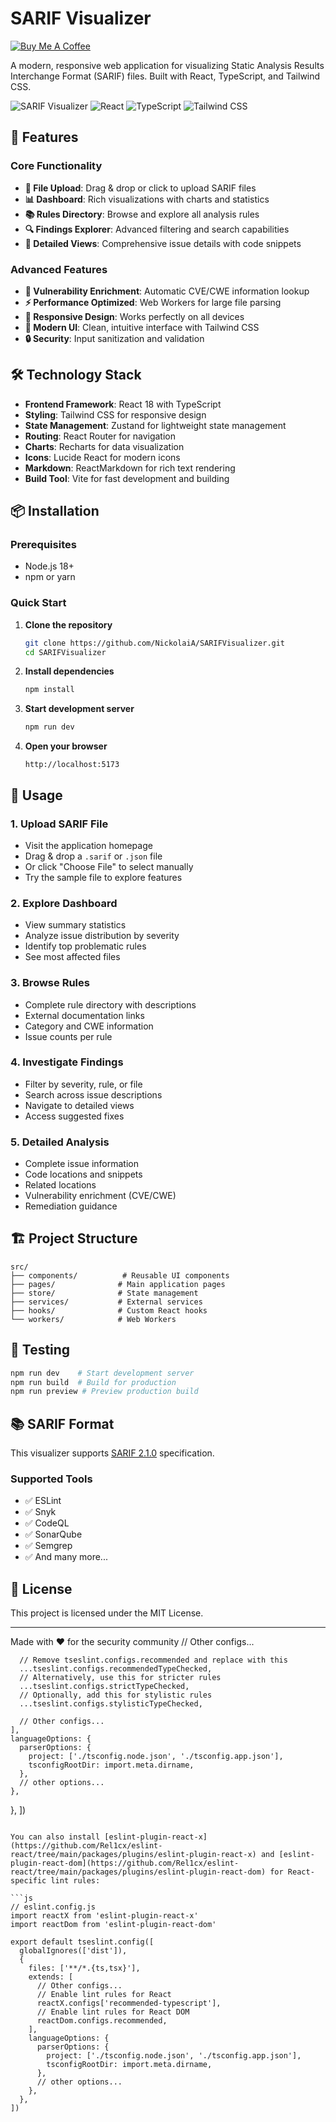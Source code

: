 # SARIF Visualizer

[![Buy Me A Coffee](https://img.shields.io/badge/Buy%20Me%20A%20Coffee-support-yellow.svg?style=flat&logo=buy-me-a-coffee)](https://buymeacoffee.com/nick_a)

A modern, responsive web application for visualizing Static Analysis Results Interchange Format (SARIF) files. Built with React, TypeScript, and Tailwind CSS.

![SARIF Visualizer](https://img.shields.io/badge/SARIF-2.1.0-blue)
![React](https://img.shields.io/badge/React-18+-blue)
![TypeScript](https://img.shields.io/badge/TypeScript-5+-blue)
![Tailwind CSS](https://img.shields.io/badge/Tailwind-3+-blue)

## 🚀 Features

### Core Functionality
- **📁 File Upload**: Drag & drop or click to upload SARIF files
- **📊 Dashboard**: Rich visualizations with charts and statistics
- **📚 Rules Directory**: Browse and explore all analysis rules
- **🔍 Findings Explorer**: Advanced filtering and search capabilities
- **📄 Detailed Views**: Comprehensive issue details with code snippets

### Advanced Features
- **🔗 Vulnerability Enrichment**: Automatic CVE/CWE information lookup
- **⚡ Performance Optimized**: Web Workers for large file parsing
- **📱 Responsive Design**: Works perfectly on all devices
- **🎨 Modern UI**: Clean, intuitive interface with Tailwind CSS
- **🔒 Security**: Input sanitization and validation

## 🛠️ Technology Stack

- **Frontend Framework**: React 18 with TypeScript
- **Styling**: Tailwind CSS for responsive design
- **State Management**: Zustand for lightweight state management
- **Routing**: React Router for navigation
- **Charts**: Recharts for data visualization
- **Icons**: Lucide React for modern icons
- **Markdown**: ReactMarkdown for rich text rendering
- **Build Tool**: Vite for fast development and building

## 📦 Installation

### Prerequisites
- Node.js 18+ 
- npm or yarn

### Quick Start

1. **Clone the repository**
   ```bash
   git clone https://github.com/NickolaiA/SARIFVisualizer.git
   cd SARIFVisualizer
   ```

2. **Install dependencies**
   ```bash
   npm install
   ```

3. **Start development server**
   ```bash
   npm run dev
   ```

4. **Open your browser**
   ```
   http://localhost:5173
   ```

## 📖 Usage

### 1. Upload SARIF File
- Visit the application homepage
- Drag & drop a `.sarif` or `.json` file
- Or click "Choose File" to select manually
- Try the sample file to explore features

### 2. Explore Dashboard
- View summary statistics
- Analyze issue distribution by severity
- Identify top problematic rules
- See most affected files

### 3. Browse Rules
- Complete rule directory with descriptions
- External documentation links
- Category and CWE information
- Issue counts per rule

### 4. Investigate Findings
- Filter by severity, rule, or file
- Search across issue descriptions
- Navigate to detailed views
- Access suggested fixes

### 5. Detailed Analysis
- Complete issue information
- Code locations and snippets
- Related locations
- Vulnerability enrichment (CVE/CWE)
- Remediation guidance

## 🏗️ Project Structure

```
src/
├── components/          # Reusable UI components
├── pages/              # Main application pages
├── store/              # State management
├── services/           # External services
├── hooks/              # Custom React hooks
└── workers/            # Web Workers
```

## 🧪 Testing

```bash
npm run dev    # Start development server
npm run build  # Build for production
npm run preview # Preview production build
```

## 📚 SARIF Format

This visualizer supports [SARIF 2.1.0](https://docs.oasis-open.org/sarif/sarif/v2.1.0/sarif-v2.1.0.html) specification.

### Supported Tools
- ✅ ESLint
- ✅ Snyk  
- ✅ CodeQL
- ✅ SonarQube
- ✅ Semgrep
- ✅ And many more...

## 📄 License

This project is licensed under the MIT License.

---

Made with ❤️ for the security community
      // Other configs...

      // Remove tseslint.configs.recommended and replace with this
      ...tseslint.configs.recommendedTypeChecked,
      // Alternatively, use this for stricter rules
      ...tseslint.configs.strictTypeChecked,
      // Optionally, add this for stylistic rules
      ...tseslint.configs.stylisticTypeChecked,

      // Other configs...
    ],
    languageOptions: {
      parserOptions: {
        project: ['./tsconfig.node.json', './tsconfig.app.json'],
        tsconfigRootDir: import.meta.dirname,
      },
      // other options...
    },
  },
])
```

You can also install [eslint-plugin-react-x](https://github.com/Rel1cx/eslint-react/tree/main/packages/plugins/eslint-plugin-react-x) and [eslint-plugin-react-dom](https://github.com/Rel1cx/eslint-react/tree/main/packages/plugins/eslint-plugin-react-dom) for React-specific lint rules:

```js
// eslint.config.js
import reactX from 'eslint-plugin-react-x'
import reactDom from 'eslint-plugin-react-dom'

export default tseslint.config([
  globalIgnores(['dist']),
  {
    files: ['**/*.{ts,tsx}'],
    extends: [
      // Other configs...
      // Enable lint rules for React
      reactX.configs['recommended-typescript'],
      // Enable lint rules for React DOM
      reactDom.configs.recommended,
    ],
    languageOptions: {
      parserOptions: {
        project: ['./tsconfig.node.json', './tsconfig.app.json'],
        tsconfigRootDir: import.meta.dirname,
      },
      // other options...
    },
  },
])
```
